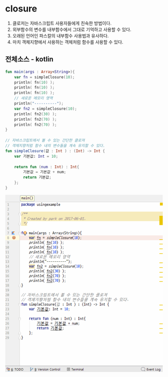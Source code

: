 # closure
1. 클로저는 자바스크립트 사용자들에게 친숙한 방법이다.
2. 외부함수의 변수를 내부함수에서 그대로 기억하고 사용할 수 있다.
3. 오래된 언어인 파스칼의 내부함수 사용법과 유사하다.
4. 마치 객체지향에서 사용하는 객체처럼 함수를 사용할 수 있다.

## 전체소스 - kotlin
~~~kotlin
fun main(args : Array<String>){
    var fn = simpleClosure(10);
    println( fn(10) );
    println( fn(10) );
    println( fn(10) );
    // 새로운 메모리 영역
    println("----------");
    var fn2 = simpleClosure(10);
    println( fn2(30) );
    println( fn2(70) );
    println( fn2(70) );
}

// 자바스크립트에서 볼 수 있는 간단한 클로져
// 객체지향처럼 함수 내의 변수들을 계속 유지할 수 있다.
fun simpleClosure(값 : Int ) : (Int) -> Int {
    var 기본값: Int = 10;

    return fun (num : Int) : Int{
        기본값 = 기본값 + num;
        return 기본값;
    };
}
~~~

![이미지](closure1.gif)
